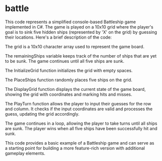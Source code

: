 # battle

This code represents a simplified console-based Battleship game implemented in C#. The game is played on a 10x10 grid where the player's goal is to sink five hidden ships (represented by 'X' on the grid) by guessing their locations. Here's a brief description of the code:

The grid is a 10x10 character array used to represent the game board.

The remainingShips variable keeps track of the number of ships that are yet to be sunk. The game continues until all five ships are sunk.

The InitializeGrid function initializes the grid with empty spaces.

The PlaceShips function randomly places five ships on the grid.

The DisplayGrid function displays the current state of the game board, showing the grid with coordinates and marking hits and misses.

The PlayTurn function allows the player to input their guesses for the row and column. It checks if the input coordinates are valid and processes the guess, updating the grid accordingly.

The game continues in a loop, allowing the player to take turns until all ships are sunk. The player wins when all five ships have been successfully hit and sunk.

This code provides a basic example of a Battleship game and can serve as a starting point for building a more feature-rich version with additional gameplay elements.
 
